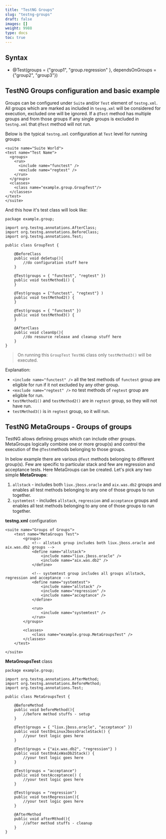 ```yaml
---
title: "TestNG Groups"
slug: "testng-groups"
draft: false
images: []
weight: 9988
type: docs
toc: true
---
```


## Syntax

  

 - @Test(groups = {"group1", "group.regression" }, dependsOnGroups = {"group2", "group3"})

## TestNG Groups configuration and basic example
Groups can be configured under `Suite` and/or `Test` element of `testng.xml`. All groups which are marked as included in `tesng.xml` will be considered for execution, excluded one will be ignored. If a `@Test` method has multiple groups and from those groups if any single groups is excluded in `testng.xml` that `@Test` method will not run. 

Below is the typical `testng.xml` configuration at `Test` level for running groups:

    <suite name="Suite World">
    <test name="Test Name">
      <groups>
        <run>
          <include name="functest" />
          <exclude name="regtest" />
        </run>
      </groups>
      <classes>
        <class name="example.group.GroupTest"/>
      </classes>
    </test>
    </suite>

And this how it's test class will look like:

    package example.group;
    
    import org.testng.annotations.AfterClass;
    import org.testng.annotations.BeforeClass;
    import org.testng.annotations.Test;
    
    public class GroupTest {
        
        @BeforeClass
        public void deSetup(){
            //do configuration stuff here
        }
        
        @Test(groups = { "functest", "regtest" })
        public void testMethod1() {
        }
    
        @Test(groups = {"functest", "regtest"} )
        public void testMethod2() {
        }
    
        @Test(groups = { "functest" })
        public void testMethod3() {
        }
        
        @AfterClass
        public void cleanUp(){
            //do resource release and cleanup stuff here
        }
    }

> On running this `GroupTest` `TestNG` class only `testMethod3()` will
> be executed.

Explanation:

 - `<include name="functest" />` all the test methods of `functest` group are eligible for run if it not excluded by any other group.
 - `<exclude name="regtest" />` no test methods of `regtest` group are eligible for run.
 - `testMethod1()` and `testMethod2()` are in `regtest` group, so they will not have run.
 - `testMethod3()` is in `regtest` group, so it will run.

 



  


## TestNG MetaGroups - Groups of groups
TestNG allows defining groups which can include other groups. MetaGroups logically combine one or more group(s) and control the execution of the `@Test`methods belonging to those groups.

In below example there are various `@Test` methods belonging to different group(s). Few are specific to particular stack and few are regression and acceptance tests. Here MetaGroups can be created. Let's pick any two simple **MetaGroups**:
 1. `allstack` - includes both `liux.jboss.oracle` and `aix.was.db2` groups and enables all test methods belonging to any one of those groups to run together.
 2. `systemtest` - includes `allstack`, `regression` and `acceptance` groups and enables all test methods belonging to any one of those groups to run together.

**testng.xml** configuration

    <suite name="Groups of Groups">
        <test name="MetaGroups Test">
            <groups>
                <!-- allstack group includes both liux.jboss.oracle and aix.was.db2 groups -->
                <define name="allstack">
                    <include name="liux.jboss.oracle" />
                    <include name="aix.was.db2" />
                </define>
    
                <!-- systemtest group includes all groups allstack, regression and acceptance -->
                <define name="systemtest">
                    <include name="allstack" />
                    <include name="regression" />
                    <include name="acceptance" />
                </define>
    
                <run>
                    <include name="systemtest" />
                </run>
            </groups>
    
            <classes>
                <class name="example.group.MetaGroupsTest" />
            </classes>
        </test>
    
    </suite>

**MetaGroupsTest** class

    package example.group;
    
    import org.testng.annotations.AfterMethod;
    import org.testng.annotations.BeforeMethod;
    import org.testng.annotations.Test;
    
    public class MetaGroupsTest {
    
        @BeforeMethod
        public void beforeMethod(){
            //before method stuffs - setup
        }
    
        @Test(groups = { "liux.jboss.oracle", "acceptance" })
        public void testOnLinuxJbossOracleStack() {
            //your test logic goes here
        }
    
        @Test(groups = {"aix.was.db2", "regression"} )
        public void testOnAixWasDb2Stack() {
            //your test logic goes here
        }
    
        @Test(groups = "acceptance")
        public void testAcceptance() {
            //your test logic goes here
        }
    
        @Test(groups = "regression")
        public void testRegression(){
            //your test logic goes here
        }
    
        @AfterMethod
        public void afterMthod(){
            //after method stuffs - cleanup
        }
    }

